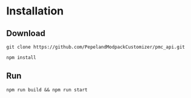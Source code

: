 # Installation
## Download
```shell
git clone https://github.com/PepelandModpackCustomizer/pmc_api.git
```
```shell
npm install
```
## Run
```shell
npm run build && npm run start
```

